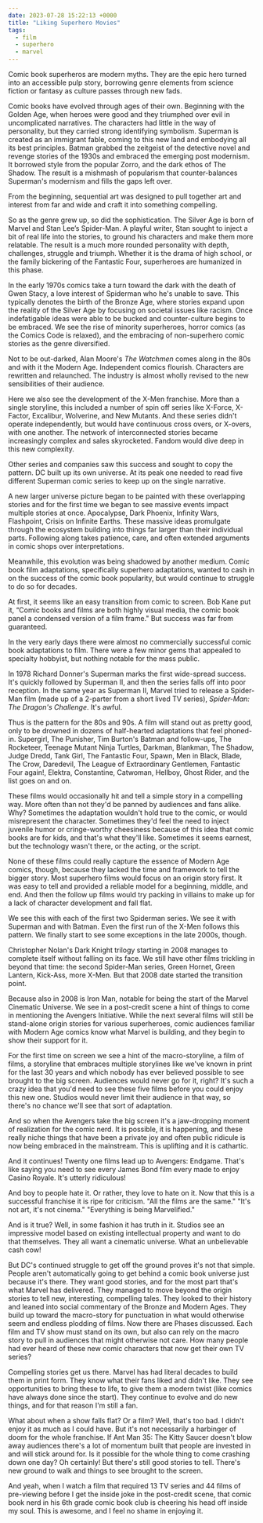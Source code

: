 ```yaml
---
date: 2023-07-28 15:22:13 +0000
title: "Liking Superhero Movies"
tags:
  - film
  - superhero
  - marvel
---
```


Comic book superheros are modern myths. They are the epic hero turned into an
accessible pulp story, borrowing genre elements from science fiction or fantasy
as culture passes through new fads.

Comic books have evolved through ages of their own. Beginning with the Golden
Age, when heroes were good and they triumphed over evil in uncomplicated
narratives. The characters had little in the way of personality, but they
carried strong identifying symbolism. Superman is created as an immigrant fable,
coming to this new land and embodying all its best principles. Batman grabbed
the zeitgeist of the detective novel and revenge stories of the 1930s and
embraced the emerging post modernism. It borrowed style from the popular Zorro,
and the dark ethos of The Shadow. The result is a mishmash of popularism that
counter-balances Superman's modernism and fills the gaps left over.

From the beginning, sequential art was designed to pull together art and
interest from far and wide and craft it into something compelling.

So as the genre grew up, so did the sophistication. The Silver Age is born of
Marvel and Stan Lee’s Spider-Man. A playful writer, Stan sought to inject a bit
of real life into the stories, to ground his characters and make them more
relatable. The result is a much more rounded personality with depth, challenges,
struggle and triumph. Whether it is the drama of high school, or the family
bickering of the Fantastic Four, superheroes are humanized in this phase.

In the early 1970s comics take a turn toward the dark with the death of Gwen
Stacy, a love interest of Spiderman who he's unable to save. This typically
denotes the birth of the Bronze Age, where stories expand upon the reality of
the Silver Age by focusing on societal issues like racism. Once indefatigable
ideas were able to be bucked and counter-culture begins to be embraced. We see
the rise of minority superheroes, horror comics (as the Comics Code is relaxed),
and the embracing of non-superhero comic stories as the genre diversified.

Not to be out-darked, Alan Moore's _The Watchmen_ comes along in the 80s and
with it the Modern Age. Independent comics flourish. Characters are rewritten
and relaunched. The industry is almost wholly revised to the new sensibilities
of their audience.

Here we also see the development of the X-Men franchise. More than a single
storyline, this included a number of spin off series like X-Force, X-Factor,
Excalibur, Wolverine, and New Mutants. And these series didn't operate
independently, but would have continuous cross overs, or X-overs, with one
another. The network of interconnected stories became increasingly complex and
sales skyrocketed. Fandom would dive deep in this new complexity.

Other series and companies saw this success and sought to copy the pattern. DC
built up its own universe. At its peak one needed to read five different
Superman comic series to keep up on the single narrative.

A new larger universe picture began to be painted with these overlapping stories
and for the first time we began to see massive events impact multiple stories at
once. Apocalypse, Dark Phoenix, Infinity Wars, Flashpoint, Crisis on Infinite
Earths. These massive ideas promulgate through the ecosystem building into
things far larger than their individual parts. Following along takes patience,
care, and often extended arguments in comic shops over interpretations.

Meanwhile, this evolution was being shadowed by another medium. Comic book film
adaptations, specifically superhero adaptations, wanted to cash in on the
success of the comic book popularity, but would continue to struggle to do so
for decades.

At first, it seems like an easy transition from comic to screen. Bob Kane put
it, “Comic books and films are both highly visual media, the comic book panel
a condensed version of a film frame." But success was far from guaranteed.

In the very early days there were almost no commercially successful comic book
adaptations to film. There were a few minor gems that appealed to specialty
hobbyist, but nothing notable for the mass public.

In 1978 Richard Donner's Superman marks the first wide-spread success. It's
quickly followed by Superman II, and then the series falls off into poor
reception. In the same year as Superman II, Marvel tried to release a Spider-Man
film (made up of a 2-parter from a short lived TV series), _Spider-Man: The
Dragon's Challenge_. It's awful.

Thus is the pattern for the 80s and 90s. A film will stand out as pretty good,
only to be drowned in dozens of half-hearted adaptations that feel phoned-in.
Supergirl, The Punisher, Tim Burton's Batman and follow-ups, The Rocketeer,
Teenage Mutant Ninja Turtles, Darkman, Blankman, The Shadow, Judge Dredd, Tank
Girl, The Fantastic Four, Spawn, Men in Black, Blade, The Crow, Daredevil, The
League of Extraordinary Gentlemen, Fantastic Four again!, Elektra, Constantine,
Catwoman, Hellboy, Ghost Rider, and the list goes on and on.

These films would occasionally hit and tell a simple story in a compelling way.
More often than not they'd be panned by audiences and fans alike. Why? Sometimes
the adaptation wouldn't hold true to the comic, or would misrepresent the
character. Sometimes they'd feel the need to inject juvenile humor or
cringe-worthy cheesiness because of this idea that comic books are for kids, and
that's what they'll like. Sometimes it seems earnest, but the technology wasn't
there, or the acting, or the script.

None of these films could really capture the essence of Modern Age comics,
though, because they lacked the time and framework to tell the bigger story.
Most superhero films would focus on an origin story first. It was easy to tell
and provided a reliable model for a beginning, middle, and end. And then the
follow up films would try packing in villains to make up for a lack of character
development and fall flat.

We see this with each of the first two Spiderman series. We see it with Superman
and with Batman. Even the first run of the X-Men follows this pattern. We
finally start to see some exceptions in the late 2000s, though.

Christopher Nolan's Dark Knight trilogy starting in 2008 manages to complete
itself without falling on its face. We still have other films trickling in
beyond that time: the second Spider-Man series, Green Hornet, Green Lantern,
Kick-Ass, more X-Men. But that 2008 date started the transition point.

Because also in 2008 is Iron Man, notable for being the start of the Marvel
Cinematic Universe. We see in a post-credit scene a hint of things to come in
mentioning the Avengers Initiative. While the next several films will still be
stand-alone origin stories for various superheroes, comic audiences familiar
with Modern Age comics know what Marvel is building, and they begin to show
their support for it.

For the first time on screen we see a hint of the macro-storyline, a film of
films, a storyline that embraces multiple storylines like we've known in print
for the last 30 years and which nobody has ever believed possible to see brought
to the big screen. Audiences would never go for it, right? It's such a crazy
idea that you'd need to see these five films before you could enjoy this new
one. Studios would never limit their audience in that way, so there's no chance
we'll see that sort of adaptation.

And so when the Avengers take the big screen it's a jaw-dropping moment of
realization for the comic nerd. It is possible, it is happening, and these
really niche things that have been a private joy and often public ridicule is
now being embraced in the mainstream. This is uplifting and it is cathartic.

And it continues! Twenty one films lead up to Avengers: Endgame. That's like
saying you need to see every James Bond film every made to enjoy Casino Royale.
It's utterly ridiculous!

And boy to people hate it. Or rather, they love to hate on it. Now that this is
a successful franchise it is ripe for criticism. "All the films are the same."
"It's not art, it's not cinema." "Everything is being Marvelified."

And is it true? Well, in some fashion it has truth in it. Studios see an
impressive model based on existing intellectual property and want to do that
themselves. They all want a cinematic universe. What an unbelievable cash cow!

But DC's continued struggle to get off the ground proves it's not that simple.
People aren't automatically going to get behind a comic book universe just
because it's there. They want good stories, and for the most part that's what
Marvel has delivered. They managed to move beyond the origin stories to tell
new, interesting, compelling tales. They looked to their history and leaned into
social commentary of the Bronze and Modern Ages. They build up toward the
macro-story for punctuation in what would otherwise seem and endless plodding of
films. Now there are Phases discussed. Each film and TV show must stand on its
own, but also can rely on the macro story to pull in audiences that might
otherwise not care. How many people had ever heard of these new comic characters
that now get their own TV series?

Compelling stories get us there. Marvel has had literal decades to build them in
print form. They know what their fans liked and didn't like. They see
opportunities to bring these to life, to give them a modern twist (like comics
have always done since the start). They continue to evolve and do new things,
and for that reason I'm still a fan.

What about when a show falls flat? Or a film? Well, that's too bad. I didn't
enjoy it as much as I could have. But it's not necessarily a harbinger of doom
for the whole franchise. If Ant Man 35: The Kitty Saucer doesn't blow away
audiences there's a lot of momentum built that people are invested in and will
stick around for. Is it possible for the whole thing to come crashing down one
day? Oh certainly! But there's still good stories to tell. There's new ground to
walk and things to see brought to the screen.

And yeah, when I watch a film that required 13 TV series and 44 films of
pre-viewing before I get the inside joke in the post-credit scene, that comic
book nerd in his 6th grade comic book club is cheering his head off inside my
soul. This is awesome, and I feel no shame in enjoying it.


<!--  vim: set shiftwidth=4 tabstop=4 expandtab: -->
